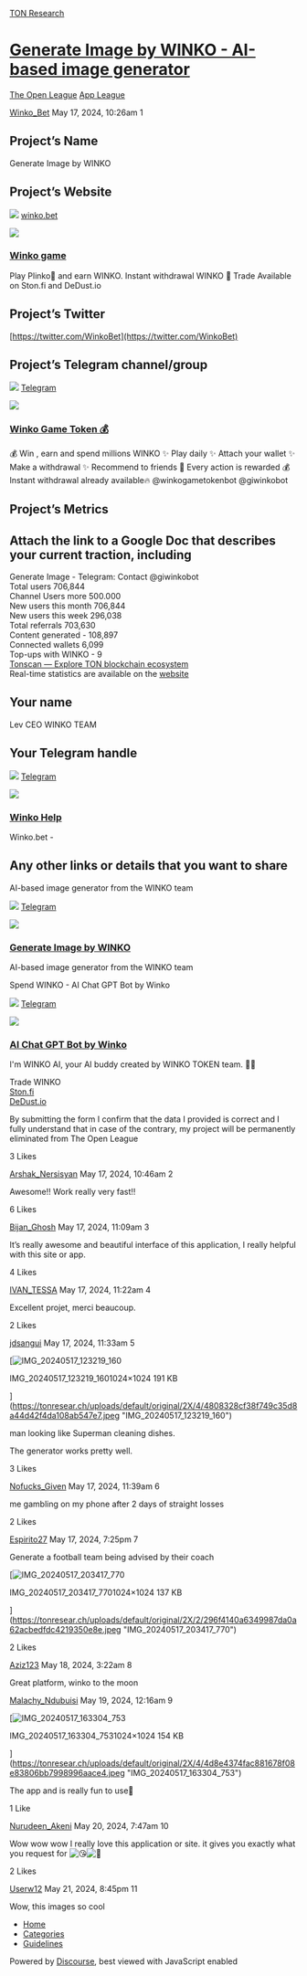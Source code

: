 [TON Research](/)

# [Generate Image by WINKO - AI-based image generator](/t/generate-image-by-winko-ai-based-image-generator/18390)

[The Open League](/c/the-open-league/app-leaderboard/58)  [App League](/c/the-open-league/app-leaderboard/58) 

    

[Winko\_Bet](https://tonresear.ch/u/Winko_Bet)  May 17, 2024, 10:26am  1

## [](#projects-name-1)Project’s Name

Generate Image by WINKO

## [](#projects-website-2)Project’s Website

![](https://tonresear.ch/uploads/default/original/2X/2/2b054ac46fd8b1f412fca102d2f117353a987689.png) [winko.bet](https://winko.bet)

![](https://tonresear.ch/uploads/default/original/2X/d/d29b7fe87df15e52afbe8d32533b682ed783b5fe.png)

### [Winko game](https://winko.bet)

Play Plinko🎲 and earn WINKO. Instant withdrawal WINKO 💸 Trade Available on Ston.fi and DeDust.io

## [](#projects-twitter-3)Project’s Twitter

[https://twitter.com/WinkoBet](https://twitter.com/WinkoBet)

## [](#projects-telegram-channelgroup-4)Project’s Telegram channel/group

![](https://telegram.org/img/website_icon.svg?4) [Telegram](https://t.me/winkogametoken)

![](https://tonresear.ch/uploads/default/original/2X/2/25f48557a1f62c21d254698e1d684b2966d742fd.jpeg)

### [Winko Game Token 💰](https://t.me/winkogametoken)

💰 Win , earn and spend millions WINKO ✨ Play daily ✨ Attach your wallet ✨ Make a withdrawal ✨ Recommend to friends 🎁 Every action is rewarded 💰 Instant withdrawal already available🔥 @winkogametokenbot @giwinkobot

## [](#projects-metrics-5)Project’s Metrics

## [](#attach-the-link-to-a-google-doc-that-describes-your-current-traction-including-6)Attach the link to a Google Doc that describes your current traction, including

Generate Image - Telegram: Contact @giwinkobot  
Total users 706,844  
Channel Users more 500.000  
New users this month 706,844  
New users this week 296,038  
Total referrals 703,630  
Content generated - 108,897  
Connected wallets 6,099  
Top-ups with WINKO - 9  
[Tonscan — Explore TON blockchain ecosystem](https://tonscan.org/address/EQD8CGCveZBalJ8y-jtGND1CqDBtjP-MjRx5u9OxD2lQdWH0)  
Real-time statistics are available on the [website](https://winko.bet)

## [](#your-name-7)Your name

Lev CEO WINKO TEAM

## [](#your-telegram-handle-8)Your Telegram handle

![](https://telegram.org/img/website_icon.svg?4) [Telegram](https://t.me/winkohelp)

![](https://tonresear.ch/uploads/default/original/2X/c/cc997c304160b55eddf7d07f1769903895e64cae.jpeg)

### [Winko Help](https://t.me/winkohelp)

Winko.bet -

## [](#any-other-links-or-details-that-you-want-to-share-9)Any other links or details that you want to share

AI-based image generator from the WINKO team

![](https://telegram.org/img/website_icon.svg?4) [Telegram](https://t.me/giwinkobot)

![](https://tonresear.ch/uploads/default/original/2X/6/6f5269ece499ee0d858a2dd0ecc37237a9923277.jpeg)

### [Generate Image by WINKO](https://t.me/giwinkobot)

AI-based image generator from the WINKO team

Spend WINKO - AI Chat GPT Bot by Winko

![](https://telegram.org/img/website_icon.svg?4) [Telegram](https://t.me/aiwinkobot)

![](https://tonresear.ch/uploads/default/original/2X/e/edec4028d032305d80bde610262137b413eb1f7b.jpeg)

### [AI Chat GPT Bot by Winko](https://t.me/aiwinkobot)

I'm WINKO AI, your AI buddy created by WINKO TOKEN team. 🤖💬

Trade WINKO  
[Ston.fi](https://app.ston.fi/swap?chartVisible=false&ft=TON&tt=EQCcEQH9OHZtygJpWAaFiYu-OoEVQjSJz6Dy_0U9hEySyO4U)  
[DeDust.io](https://dedust.io/swap/TON/EQCcEQH9OHZtygJpWAaFiYu-OoEVQjSJz6Dy_0U9hEySyO4U)

By submitting the form I confirm that the data I provided is correct and I fully understand that in case of the contrary, my project will be permanently eliminated from The Open League

  3 Likes

[Arshak\_Nersisyan](https://tonresear.ch/u/Arshak_Nersisyan) May 17, 2024, 10:46am  2

Awesome!! Work really very fast!!

  6 Likes

[Bijan\_Ghosh](https://tonresear.ch/u/Bijan_Ghosh) May 17, 2024, 11:09am  3

It’s really awesome and beautiful interface of this application, I really helpful with this site or app.

  4 Likes

[IVAN\_TESSA](https://tonresear.ch/u/IVAN_TESSA) May 17, 2024, 11:22am  4

Excellent projet, merci beaucoup.

  2 Likes

[jdsangui](https://tonresear.ch/u/jdsangui)  May 17, 2024, 11:33am  5

[![IMG_20240517_123219_160](https://tonresear.ch/uploads/default/optimized/2X/4/4808328cf38f749c35d8a44d42f4da108ab547e7_2_500x500.jpeg)

IMG\_20240517\_123219\_1601024×1024 191 KB

](https://tonresear.ch/uploads/default/original/2X/4/4808328cf38f749c35d8a44d42f4da108ab547e7.jpeg "IMG_20240517_123219_160")

man looking like Superman cleaning dishes.

The generator works pretty well.

  3 Likes

[Nofucks\_Given](https://tonresear.ch/u/Nofucks_Given) May 17, 2024, 11:39am  6

me gambling on my phone after 2 days of straight losses

  2 Likes

[Espirito27](https://tonresear.ch/u/Espirito27)  May 17, 2024, 7:25pm  7

Generate a football team being advised by their coach  

[![IMG_20240517_203417_770](https://tonresear.ch/uploads/default/optimized/2X/2/296f4140a6349987da0a62acbedfdc4219350e8e_2_500x500.jpeg)

IMG\_20240517\_203417\_7701024×1024 137 KB

](https://tonresear.ch/uploads/default/original/2X/2/296f4140a6349987da0a62acbedfdc4219350e8e.jpeg "IMG_20240517_203417_770")

  2 Likes

[Aziz123](https://tonresear.ch/u/Aziz123) May 18, 2024, 3:22am  8

Great platform, winko to the moon

 

[Malachy\_Ndubuisi](https://tonresear.ch/u/Malachy_Ndubuisi)  May 19, 2024, 12:16am  9

[![IMG_20240517_163304_753](https://tonresear.ch/uploads/default/optimized/2X/4/4d8e4374fac881678f08e83806bb7998996aace4_2_500x500.jpeg)

IMG\_20240517\_163304\_7531024×1024 154 KB

](https://tonresear.ch/uploads/default/original/2X/4/4d8e4374fac881678f08e83806bb7998996aace4.jpeg "IMG_20240517_163304_753")

The app and is really fun to use🥰

  1 Like

[Nurudeen\_Akeni](https://tonresear.ch/u/Nurudeen_Akeni) May 20, 2024, 7:47am  10

Wow wow wow I really love this application or site. it gives you exactly what you request for ![:kissing_heart:](https://tonresear.ch/images/emoji/twitter/kissing_heart.png?v=12 ":kissing_heart:")![:smiling_face_with_three_hearts:](https://tonresear.ch/images/emoji/twitter/smiling_face_with_three_hearts.png?v=12 ":smiling_face_with_three_hearts:")

  2 Likes

[Userw12](https://tonresear.ch/u/Userw12) May 21, 2024, 8:45pm  11

Wow, this images so cool

 

*   [Home](/)
*   [Categories](/categories)
*   [Guidelines](/guidelines)

Powered by [Discourse](https://www.discourse.org), best viewed with JavaScript enabled